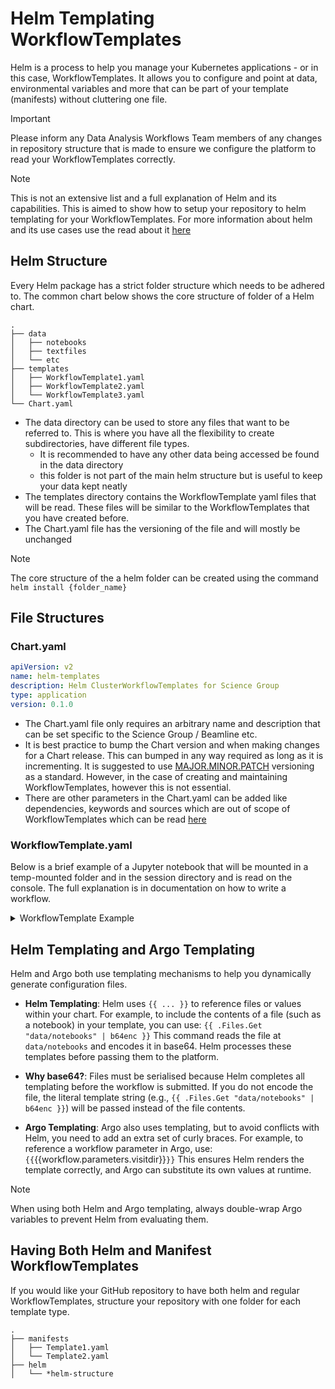 # Helm Templating WorkflowTemplates

Helm is a process to help you manage your Kubernetes applications - or in this
case, WorkflowTemplates.
It allows you to configure and point at data, environmental variables and more
that can be part of your template (manifests) without cluttering one file.

> [!IMPORTANT]
> Please inform any Data Analysis Workflows Team members of any changes in
repository structure that is made to ensure we configure the platform to read
your WorkflowTemplates correctly.

> [!NOTE]
> This is not an extensive list and a full explanation of Helm and its
capabilities. This is aimed to show how to setup your repository to helm
templating for your WorkflowTemplates. For more information about helm and its
use cases use the read about it [here](https://helm.sh/)

## Helm Structure

Every Helm package has a strict folder structure which needs to be adhered to.
The common chart below shows the core structure of folder of a Helm chart.
```text
.
├── data
│   ├── notebooks
│   ├── textfiles
│   └── etc
├── templates
│   ├── WorkflowTemplate1.yaml
│   ├── WorkflowTemplate2.yaml
│   └── WorkflowTemplate3.yaml
└── Chart.yaml
```

- The data directory can be used to store any files that want to be
referred to. This is where you have all the flexibility to create subdirectories,
have different file types.
    - It is recommended to have any other data being accessed be found in the data
    directory
    - this folder is not part of the main helm structure but is useful to keep
    your data kept neatly
- The templates directory contains the WorkflowTemplate yaml files that will be
read. These files will be similar to the WorkflowTemplates that you have created
before.
- The Chart.yaml file has the versioning of the file and will mostly be unchanged

> [!Note]
> The core structure of the a helm folder can be created using the command
`helm install {folder_name}`

## File Structures
### Chart.yaml

```yaml
apiVersion: v2
name: helm-templates
description: Helm ClusterWorkflowTemplates for Science Group
type: application
version: 0.1.0
```

- The Chart.yaml file only requires an arbitrary name and description that can
be set specific to the Science Group / Beamline etc.
- It is best practice to bump the Chart version and when making changes for
a Chart release. This can bumped in any way required as long as it is incrementing.
It is suggested to use [MAJOR.MINOR.PATCH](https://semver.org) versioning as a
standard. However, in the case of creating and maintaining WorkflowTemplates,
however this is not essential.
- There are other parameters in the Chart.yaml can be added like dependencies,
keywords and sources which are out of scope of WorkflowTemplates which can be
read [here](https://helm.sh/docs/topics/charts/#the-chartyaml-file)

### WorkflowTemplate.yaml

Below is a brief example of a Jupyter notebook that will be mounted in a
temp-mounted folder and in the session directory and is read on the console.
The full explanation is in documentation on how to write a workflow.

<details>
<summary>WorkflowTemplate Example</summary>

```yaml
apiVersion: argoproj.io/v1alpha1
kind: ClusterWorkflowTemplate
metadata:
  name: notebook-reading
spec:
  entrypoint: notebook-workflow
  arguments:
    parameters:
- name: visitdir
        valueFrom:
          configMapKeyRef:
            name: sessionspaces
            key: data_directory
  volumes:
    - name: session
      hostPath:
        path: "{{`{{ workflow.parameters.visitdir }}`}}"
        type: Directory
  volumeClaimTemplates:
    - metadata:
        name: tmp
      spec:
        accessModes: [ "ReadWriteOnce" ]
        resources:
          requests:
            storage: 1Gi
        storageClassName: netapp

  templates:
    - name: read
      script:
        image: docker.io/library/python:bookworm
        command: [bash]
        source: |
          cat "{{`{{ workflow.parameters.visitdir }}`}}"/notebook.ipynb
          cat /tmp/notebook.ipynb
        volumeMounts:
          - name: session
            mountPath: "{{`{{ workflow.parameters.visitdir }}`}}"

    - name: mount
      script:
        image: docker.io/library/python:bookworm
        command: [bash]
        source: |
          echo '{{ .Files.Get "data/pandas.ipynb" | b64enc }}' | base64 -d > /tmp/notebook.ipynb
          echo '{{ .Files.Get "data/pandas.ipynb" | b64enc }}' | base64 -d > "{{`{{ workflows.parameters.visitdir}}`}}"/notebook.ipynb
        volumeMounts:
          - name: tmp
            mountPath: /tmp
          - name: session
            mountPath: "{{`{{workflow.parameters.visitdir}}`}}"
      outputs:
        artifacts:
          - name: notebook
            path: /tmp/notebook.ipynb
            archive:
              none: {}
    - name: notebook-workflow
      dag:
        tasks:
          - name: mount-notebook
            template: mount
          - name: read-files
            template: read
            dependencies: [mount-notebook]

```
</details>

## Helm Templating and Argo Templating

Helm and Argo both use templating mechanisms to help you dynamically generate
configuration files.

- **Helm Templating**: Helm uses `{{ ... }}` to reference files or values within
your chart. For example, to include the contents of a file (such as a notebook)
in your template, you can use: `{{ .Files.Get "data/notebooks" | b64enc }}`
This command reads the file at `data/notebooks` and encodes it in base64. Helm
processes these templates before passing them to the platform.

- **Why base64?**: Files must be serialised because Helm completes all
templating before the workflow is submitted. If you do not encode the file, the
literal template string (e.g., `{{ .Files.Get "data/notebooks" | b64enc }}`)
will be passed instead of the file contents.

- **Argo Templating**: Argo also uses templating, but to avoid conflicts with
Helm, you need to add an extra set of curly braces. For example, to reference a
workflow parameter in Argo, use: `{{`{{workflow.parameters.visitdir}}`}}`
This ensures Helm renders the template correctly, and Argo can substitute its
own values at runtime.

> [!NOTE]
> When using both Helm and Argo templating, always double-wrap Argo variables to
prevent Helm from evaluating them.

## Having Both Helm and Manifest WorkflowTemplates

If you would like your GitHub repository to have both helm and regular
WorkflowTemplates, structure your repository with one folder for
each template type.

```text
.
├── manifests
│   ├── Template1.yaml
│   └── Template2.yaml
├── helm
│   └── *helm-structure
```
